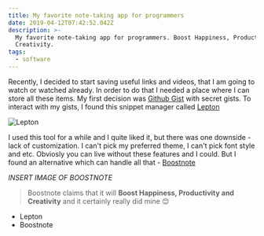 ```yaml
---
title: My favorite note-taking app for programmers
date: 2019-04-12T07:42:52.042Z
description: >-
  My favorite note-taking app for programmers. Boost Happiness, Productivity and
  Creativity.
tags:
  - software
---
```

Recently, I decided to start saving useful links and videos, that I am going to watch or watched already. In order to do that I needed a place where I can store all these items. My first decision was [Github Gist](https://gist.github.com/) with secret gists.
To interact with my gists, I found this snippet manager called [Lepton](https://github.com/hackjutsu/Lepton)

![Lepton](/images/uploads/my-favorite-note-taking-app-for-programmers__lepton.png "Lepton")

I used this tool for a while and I quite liked it, but there was one downside - lack of customization. I can't pick my preferred theme, I can't pick font style and etc. Obviosly you can live without these features and I could. But I found an alternative which can handle all that - [Boostnote](https://boostnote.io/)

_INSERT IMAGE OF BOOSTNOTE_

> Boostnote claims that it will **Boost Happiness, Productivity and Creativity** and it certainly really did mine 😊

* Lepton
* Boostnote
